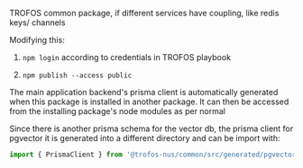 TROFOS common package, if different services have coupling, like redis keys/ channels

Modifying this:

1. `npm login` according to credentials in TROFOS playbook

2. `npm publish --access public`

The main application backend's prisma client is automatically generated when this package is installed in another package. It can then be accessed from the installing package's node modules as per normal

Since there is another prisma schema for the vector db, the prisma client for pgvector it is generated into a different directory and can be import with:

```javascript
import { PrismaClient } from '@trofos-nus/common/src/generated/pgvector_client';
```